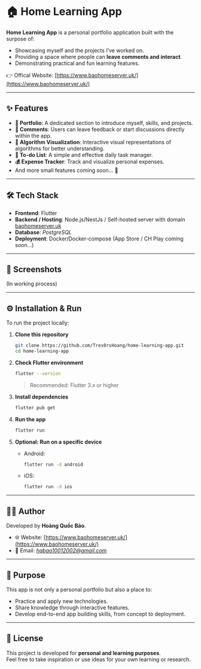 # 🏠 Home Learning App

**Home Learning App** is a personal portfolio application built with the
surpose of:  

- Showcasing myself and the projects I’ve worked on.  
- Providing a space where people can **leave comments and interact**.  
- Demonstrating practical and fun learning features.  

👉 Offical Website: [https://www.baohomeserver.uk/](https://www.baohomeserver.uk/)

---

## ✨ Features

- **👤 Portfolio**: A dedicated section to introduce myself, skills, and
projects.  
- **💬 Comments**: Users can leave feedback or start discussions directly
within the app.  
- **🧮 Algorithm Visualization**: Interactive visual representations of
algorithms for better understanding.  
- **📝 To-do List**: A simple and effective daily task manager.  
- **💰 Expense Tracker**: Track and visualize personal expenses.  
- And more small features coming soon... 🚀  

---

## 🛠️ Tech Stack

- **Frontend**: Flutter  
- **Backend / Hosting**: Node.js/NestJs / Self-hosted server with
domain [baohomeserver.uk](https://www.baohomeserver.uk/)  
- **Database**: *PostgreSQL*  
- **Deployment**: Docker/Docker-compose (App Store / CH Play coming soon...)

---

## 📸 Screenshots

(In working process)

---

## ⚙️ Installation & Run

To run the project locally:  

1. **Clone this repository**  

   ```bash
   git clone https://github.com/Tres0rsHoang/home-learning-app.git
   cd home-learning-app
   ```

2. **Check Flutter environment**

    ```bash
    flutter --version
    ```

    > Recommended: Flutter 3.x or higher

3. **Install dependencies**

    ```bash
    flutter pub get
    ```

4. **Run the app**

    ```bash
    flutter run
    ```

5. **Optional: Run on a specific device**
    - Android:

        ```bash
        flutter run -d android
        ```

    - iOS:

        ```bash
        flutter run -d ios
        ```

---

## 👨‍💻 Author

Developed by **Hoàng Quốc Bảo**.  

- 🌐 Website: [https://www.baohomeserver.uk/](https://www.baohomeserver.uk/)  
- 📧 Email: *<hqbao10012002@gmail.com>*  

---

## 🚀 Purpose

This app is not only a personal portfolio but also a place to:  

- Practice and apply new technologies.  
- Share knowledge through interactive features.  
- Develop end-to-end app building skills, from concept to deployment.  

---

## 📄 License

This project is developed for **personal and learning purposes**.  
Feel free to take inspiration or use ideas for your own learning or research.  
